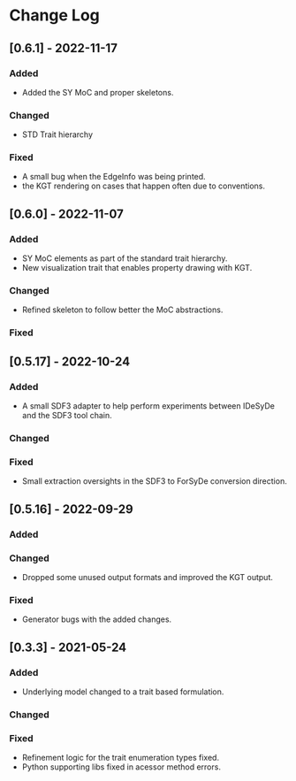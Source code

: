# Change Log

## [0.6.1] - 2022-11-17

### Added
- Added the SY MoC and proper skeletons.

### Changed
- STD Trait hierarchy
### Fixed
- A small bug when the EdgeInfo was being printed.
- the KGT rendering on cases that happen often due to conventions.
## [0.6.0] - 2022-11-07

### Added
- SY MoC elements as part of the standard trait hierarchy.
- New visualization trait that enables property drawing with KGT.

### Changed
- Refined skeleton to follow better the MoC abstractions.

### Fixed

## [0.5.17] - 2022-10-24

### Added
- A small SDF3 adapter to help perform experiments between IDeSyDe and the SDF3 tool chain.

### Changed

### Fixed
- Small extraction oversights in the SDF3 to ForSyDe conversion direction.  

 
## [0.5.16] - 2022-09-29
  
### Added
 
### Changed
 - Dropped some unused output formats and improved the KGT output.

### Fixed
 - Generator bugs with the added changes.
 
## [0.3.3] - 2021-05-24
   
### Added

 - Underlying model changed to a trait based formulation.
 
### Changed
  
### Fixed

 - Refinement logic for the trait enumeration types fixed.
 - Python supporting libs fixed in acessor method errors.
